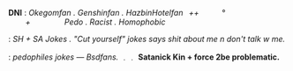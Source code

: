 **DNI**  :  *Okegomfan . Genshinfan
. HazbinHotelfan⠀++⠀⠀⠀⠀° ⠀⠀⠀+⠀⠀⠀⠀⠀⠀Pedo . Racist . Homophobic* 

 : *SH + SA Jokes . "Cut yourself" jokes
says shit about me n don't talk w me.*

 : *pedophiles jokes — Bsdfans.* ﹒﹒
**Satanick Kin + force 2be problematic.**
